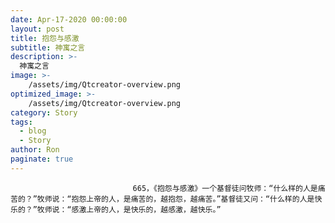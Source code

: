 ```yaml
---
date: Apr-17-2020 00:00:00
layout: post
title: 抱怨与感激
subtitle: 神寓之言
description: >-
  神寓之言
image: >-
    /assets/img/Qtcreator-overview.png
optimized_image: >-
    /assets/img/Qtcreator-overview.png
category: Story
tags:
  - blog
  - Story
author: Ron
paginate: true
---
```


							　　665，《抱怨与感激》一个基督徒问牧师：“什么样的人是痛苦的？”牧师说：“抱怨上帝的人，是痛苦的，越抱怨，越痛苦。”基督徒又问：“什么样的人是快乐的？”牧师说：“感激上帝的人，是快乐的，越感激，越快乐。”
							
							
						